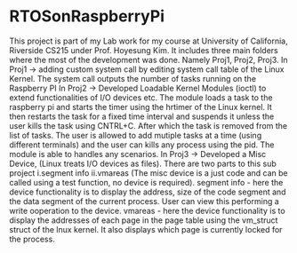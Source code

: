# RTOSonRaspberryPi
This project is part of my Lab work for my course at University of California, Riverside CS215 under Prof. Hoyesung Kim.
It includes three main folders where the most of the development was done. Namely Proj1, Proj2, Proj3.
In Proj1 -> adding custom system call by editing system call table of the Linux Kernel. The system call outputs the number of tasks running on the Raspberry PI 
In Proj2 -> Developed Loadable Kernel Modules (ioctl) to extend functionalities of I/O devices etc. The module loads a task to the raspberry pi and starts the timer using the hrtimer of the Linux kernel. It then restarts the task  for a fixed time interval and suspends it unless the user kills the task using CNTRL+C. After which the task is removed from the list of tasks. The user is allowed to add mutiple tasks at a time (using different terminals) and the user can kills any process using the pid. The module is able to handles any scenarios.
In Proj3 -> Developed a Misc Device, (Linux treats I/O devices as files). There are two parts to this sub project i.segment info ii.vmareas (The misc device is a just code and can be called using a test function, no device is required).
segment info - here the device functionality is to display the address, size of the code segment and the data segment of the current process. User can view this performing a write ooperation to the device.
vmareas - here the device functionality is to display the addresses of each page in the page table using the vm_struct struct of the lnux kernel. It also displays which page is currently locked for the process.

